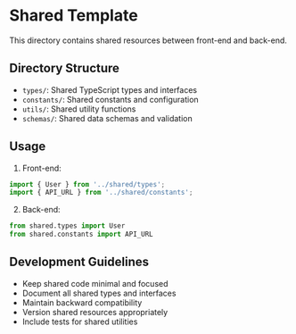 # Shared Template

This directory contains shared resources between front-end and back-end.

## Directory Structure

- `types/`: Shared TypeScript types and interfaces
- `constants/`: Shared constants and configuration
- `utils/`: Shared utility functions
- `schemas/`: Shared data schemas and validation

## Usage

1. Front-end:
```typescript
import { User } from '../shared/types';
import { API_URL } from '../shared/constants';
```

2. Back-end:
```python
from shared.types import User
from shared.constants import API_URL
```

## Development Guidelines

- Keep shared code minimal and focused
- Document all shared types and interfaces
- Maintain backward compatibility
- Version shared resources appropriately
- Include tests for shared utilities 